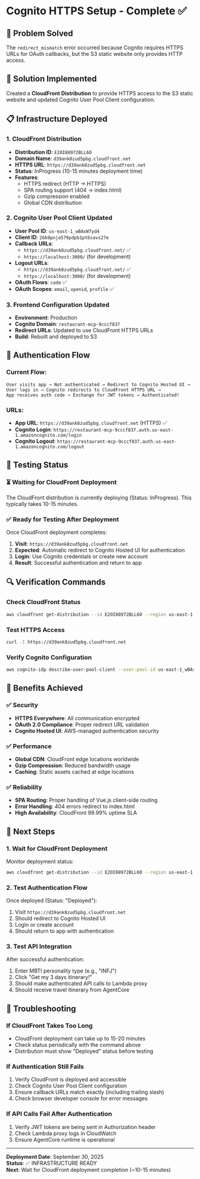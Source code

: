 # Cognito HTTPS Setup - Complete ✅

## 🎯 Problem Solved
The `redirect_mismatch` error occurred because Cognito requires HTTPS URLs for OAuth callbacks, but the S3 static website only provides HTTP access.

## 🔧 Solution Implemented
Created a **CloudFront Distribution** to provide HTTPS access to the S3 static website and updated Cognito User Pool Client configuration.

## 📋 Infrastructure Deployed

### 1. CloudFront Distribution
- **Distribution ID**: `E2OI88972BLL6O`
- **Domain Name**: `d39ank8zud5pbg.cloudfront.net`
- **HTTPS URL**: `https://d39ank8zud5pbg.cloudfront.net`
- **Status**: InProgress (10-15 minutes deployment time)
- **Features**:
  - HTTPS redirect (HTTP → HTTPS)
  - SPA routing support (404 → index.html)
  - Gzip compression enabled
  - Global CDN distribution

### 2. Cognito User Pool Client Updated
- **User Pool ID**: `us-east-1_wBAxW7yd4`
- **Client ID**: `26k0pnja579pdpb1pt6savs27e`
- **Callback URLs**: 
  - `https://d39ank8zud5pbg.cloudfront.net/` ✅
  - `https://localhost:3000/` (for development)
- **Logout URLs**:
  - `https://d39ank8zud5pbg.cloudfront.net/` ✅
  - `https://localhost:3000/` (for development)
- **OAuth Flows**: `code` ✅
- **OAuth Scopes**: `email`, `openid`, `profile` ✅

### 3. Frontend Configuration Updated
- **Environment**: Production
- **Cognito Domain**: `restaurant-mcp-9cccf837`
- **Redirect URLs**: Updated to use CloudFront HTTPS URLs
- **Build**: Rebuilt and deployed to S3

## 🔄 Authentication Flow

### Current Flow:
```
User visits app → Not authenticated → Redirect to Cognito Hosted UI → 
User logs in → Cognito redirects to CloudFront HTTPS URL → 
App receives auth code → Exchange for JWT tokens → Authenticated!
```

### URLs:
- **App URL**: `https://d39ank8zud5pbg.cloudfront.net` (HTTPS) ✅
- **Cognito Login**: `https://restaurant-mcp-9cccf837.auth.us-east-1.amazoncognito.com/login`
- **Cognito Logout**: `https://restaurant-mcp-9cccf837.auth.us-east-1.amazoncognito.com/logout`

## 🧪 Testing Status

### ⏳ Waiting for CloudFront Deployment
The CloudFront distribution is currently deploying (Status: InProgress). This typically takes 10-15 minutes.

### ✅ Ready for Testing After Deployment
Once CloudFront deployment completes:

1. **Visit**: `https://d39ank8zud5pbg.cloudfront.net`
2. **Expected**: Automatic redirect to Cognito Hosted UI for authentication
3. **Login**: Use Cognito credentials or create new account
4. **Result**: Successful authentication and return to app

## 🔍 Verification Commands

### Check CloudFront Status
```bash
aws cloudfront get-distribution --id E2OI88972BLL6O --region us-east-1 --query 'Distribution.Status'
```

### Test HTTPS Access
```bash
curl -I https://d39ank8zud5pbg.cloudfront.net
```

### Verify Cognito Configuration
```bash
aws cognito-idp describe-user-pool-client --user-pool-id us-east-1_wBAxW7yd4 --client-id 26k0pnja579pdpb1pt6savs27e --region us-east-1
```

## 🎉 Benefits Achieved

### ✅ Security
- **HTTPS Everywhere**: All communication encrypted
- **OAuth 2.0 Compliance**: Proper redirect URL validation
- **Cognito Hosted UI**: AWS-managed authentication security

### ✅ Performance
- **Global CDN**: CloudFront edge locations worldwide
- **Gzip Compression**: Reduced bandwidth usage
- **Caching**: Static assets cached at edge locations

### ✅ Reliability
- **SPA Routing**: Proper handling of Vue.js client-side routing
- **Error Handling**: 404 errors redirect to index.html
- **High Availability**: CloudFront 99.99% uptime SLA

## 🔧 Next Steps

### 1. Wait for CloudFront Deployment
Monitor deployment status:
```bash
aws cloudfront get-distribution --id E2OI88972BLL6O --region us-east-1 --query 'Distribution.Status'
```

### 2. Test Authentication Flow
Once deployed (Status: "Deployed"):
1. Visit `https://d39ank8zud5pbg.cloudfront.net`
2. Should redirect to Cognito Hosted UI
3. Login or create account
4. Should return to app with authentication

### 3. Test API Integration
After successful authentication:
1. Enter MBTI personality type (e.g., "INFJ")
2. Click "Get my 3 days itinerary!"
3. Should make authenticated API calls to Lambda proxy
4. Should receive travel itinerary from AgentCore

## 🚨 Troubleshooting

### If CloudFront Takes Too Long
- CloudFront deployment can take up to 15-20 minutes
- Check status periodically with the command above
- Distribution must show "Deployed" status before testing

### If Authentication Still Fails
1. Verify CloudFront is deployed and accessible
2. Check Cognito User Pool Client configuration
3. Ensure callback URLs match exactly (including trailing slash)
4. Check browser developer console for error messages

### If API Calls Fail After Authentication
1. Verify JWT tokens are being sent in Authorization header
2. Check Lambda proxy logs in CloudWatch
3. Ensure AgentCore runtime is operational

---

**Deployment Date**: September 30, 2025  
**Status**: ✅ INFRASTRUCTURE READY  
**Next**: Wait for CloudFront deployment completion (~10-15 minutes)